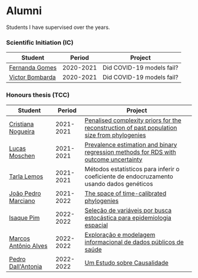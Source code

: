 # Alumni

Students I have supervised over the years. 

### Scientific Initiation (IC)

| Student  | Period    | Project                   | 
|----------|-----------|---------------------------|
| [Fernanda Gomes](https://github.com/fernandalsgomes) | 2020-2021 | Did COVID-19 models fail? | 
| [Victor Bombarda](https://github.com/victorbombarda) | 2020-2021 | Did COVID-19 models fail? |



### Honours thesis (TCC)

| Student  | Period    | Project                   | 
|----------|-----------|---------------------------|
| [Cristiana Nogueira](https://github.com/Cristiananc) | 2021-2021 | [Penalised complexity priors for the reconstruction of past population size from phylogenies](https://bibliotecadigital.fgv.br/dspace/bitstream/handle/10438/31847/TCC%20-%20Cristiana%20Couto.pdf?sequence=1)| 
| [Lucas Moschen](https://github.com/lucasmoschen/) | 2021-2021 | [Prevalence estimation and binary regression methods for RDS with outcome uncertainty](https://github.com/lucasmoschen/rds-bayesian-analysis-tcc) |
| [Tarla Lemos](https://github.com/TLAndrade) | 2021-2021 | Métodos estatísticos para inferir o coeficiente de endocruzamento usando dados genéticos | 
| [João Pedro Marciano](https://github.com/JPMarciano) | 2021-2022 | [The space of time-calibrated phylogenies](https://bibliotecadigital.fgv.br/dspace/handle/10438/33849) | 
| [Isaque Pim](https://github.com/isaquepim)| 2022-2022 | [Seleção de variáveis por busca estocástica para epidemiologia espacial](https://bibliotecadigital.fgv.br/dspace/bitstream/handle/10438/33851/TCC%20-%20Isaque%20Vieira%20Pim.pdf?sequence=1&isAllowed=y) | 
| [Marcos Antônio Alves](https://br.linkedin.com/in/marcos-antonio-alves-?original_referer=https%3A%2F%2Fwww.google.com%2F)| 2022-2022 | [Exploração e modelagem informacional de dados públicos de saúde](https://bibliotecadigital.fgv.br/dspace/handle/10438/33848) | 
| [Pedro Dall'Antonia](https://github.com/pedrodall)| 2022-2022 | [Um Estudo sobre Causalidade](https://bibliotecadigital.fgv.br/dspace/handle/10438/33840)| 
